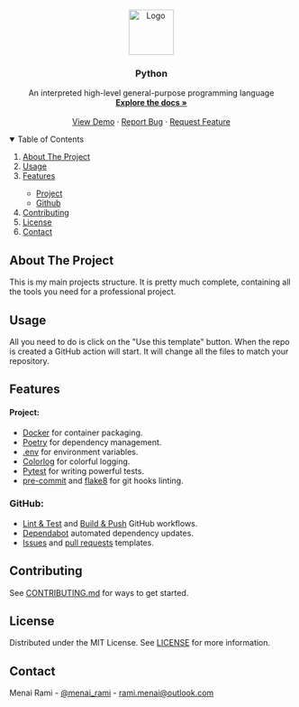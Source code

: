 <br />
<p align="center">
  <a href="https://github.com/rmenai-blueprints/python">
    <img src="https://upload.wikimedia.org/wikipedia/commons/thumb/c/c3/Python-logo-notext.svg/2048px-Python-logo-notext.svg.png" alt="Logo" width="80" height="80">
  </a>

<h3 align="center">Python</h3>

  <p align="center">
    An interpreted high-level general-purpose programming language
    <br />
    <a href="https://github.com/rmenai-blueprints/python"><strong>Explore the docs »</strong></a>
    <br />
    <br />
    <a href="https://github.com/rmenai-blueprints/python">View Demo</a>
    ·
    <a href="https://github.com/rmenai-blueprints/python/issues/new?assignees=&labels=&template=bug_report.md&title=">Report Bug</a>
    ·
    <a href="https://github.com/rmenai-blueprints/python/issues/new?assignees=&labels=&template=feature_request.md&title=">Request Feature</a>
  </p>

<!-- TABLE OF CONTENTS -->
<details open="open">
  <summary>Table of Contents</summary>
  <ol>
    <li>
      <a href="#about-the-project">About The Project</a>
    </li>
    <li><a href="#usage">Usage</a></li>
    <li><a href="#features">Features</a></li>
    <ul>
        <li><a href="#project">Project</a></li>
        <li><a href="#github">Github</a></li>
      </ul>
    <li><a href="#contributing">Contributing</a></li>
    <li><a href="#license">License</a></li>
    <li><a href="#contact">Contact</a></li>
  </ol>
</details>



<!-- ABOUT THE PROJECT -->

## About The Project

This is my main projects structure. It is pretty much complete, containing all the tools you need for a professional
project.

<!-- Usage -->

## Usage

All you need to do is click on the "Use this template" button. When the repo is created a GitHub action will start. It
will change all the files to match your repository.

<!-- Features -->

## Features

#### Project:

* [Docker](https://www.docker.com/) for container packaging.
* [Poetry](https://python-poetry.org/) for dependency management.
* [.env](https://pypi.org/project/python-dotenv/) for environment variables.
* [Colorlog](https://pypi.org/project/colorlog/) for colorful logging.
* [Pytest](https://docs.pytest.org/en/6.2.x/) for writing powerful tests.
* [pre-commit](https://pre-commit.com/) and [flake8](https://flake8.pycqa.org/en/latest/) for git hooks linting.

### GitHub:

* [Lint & Test](https://github.com/rmenai-blueprints/python/blob/main/.github/workflows/lint-test.yaml)
  and [Build & Push](https://github.com/rmenai-blueprints/python/blob/main/.github/workflows/build-push.yaml) GitHub
  workflows.
* [Dependabot](https://dependabot.com/) automated dependency updates.
* [Issues](https://github.com/rmenai-blueprints/python/tree/main/.github/ISSUE_TEMPLATE)
  and [pull requests](https://github.com/rmenai-blueprints/python/blob/main/.github/pull_request_template.md) templates.

## Contributing

See [CONTRIBUTING.md](https://github.com/rmenai-blueprints/python/blob/main/CONTRIBUTING.md) for ways to get started.

<!-- LICENSE -->

## License

Distributed under the MIT License. See [LICENSE](https://github.com/rmenai-blueprints/python/blob/main/LICENSE) for more
information.

<!-- CONTACT -->

## Contact

Menai Rami - [@menai_rami](https://twitter.com/menai_rami) - rami.menai@outlook.com

